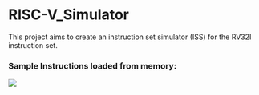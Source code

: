 # RISC-V_Simulator

This project aims to create an instruction set simulator (ISS) for the RV32I instruction set.

### Sample Instructions loaded from memory:

![](output)
